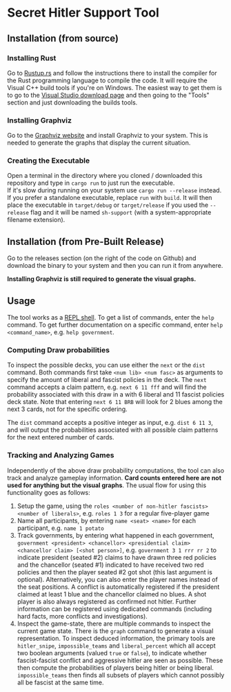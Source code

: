# Secret Hitler Support Tool

## Installation (from source)

### Installing Rust

Go to [Rustup.rs](https://rustup.rs/) and follow the instructions there to install the compiler for the Rust programming language to compile the code.
It will require the Visual C++ build tools if you're on Windows. The easiest way to get them is to go to the [Visual Studio download page](https://visualstudio.microsoft.com/downloads/) and then going to the "Tools" section and just downloading the builds tools.

### Installing Graphviz

Go to the [Graphviz website](https://graphviz.org/download/) and install Graphviz to your system. This is needed to generate the graphs that display the current situation.

### Creating the Executable

Open a terminal in the directory where you cloned / downloaded this repository and type in `cargo run` to just run the executable.   
If it's slow during running on your system use `cargo run --release` instead.   
If you prefer a standalone executable, replace `run` with `build`. It will then place the executable in `target/debug` or `target/release` if you used the `--release` flag and it will be named `sh-support` (with a system-appropriate filename extension).

## Installation (from Pre-Built Release)

Go to the releases section (on the right of the code on Github) and download the binary to your system and then you can run it from anywhere. 

**Installing Graphviz is still required to generate the visual graphs.**

## Usage

The tool works as a [REPL shell](https://en.wikipedia.org/wiki/Read%E2%80%93eval%E2%80%93print_loop). To get a list of commands, enter the `help` command. To get further documentation on a specific command, enter `help <command_name>`, e.g. `help government`.

### Computing Draw probabilities

To inspect the possible decks, you can use either the `next` or the `dist` command. Both commands first take `<num lib> <num fasc>` as arguments to specify the amount of liberal and fascist policies in the deck. The `next` command accepts a claim pattern, e.g. `next 6 11 fff` and will find the probability associated with this draw in a with 6 liberal and 11 fascist policies deck state. Note that entering `next 6 11 BRB` will look for 2 blues among the next 3 cards, not for the specific ordering.

The `dist` command accepts a positive integer as input, e.g. `dist 6 11 3`, and will output the probabilities associated with all possible claim patterns for the next entered number of cards.

### Tracking and Analyzing Games

Independently of the above draw probability computations, the tool can also track and analyze gameplay information. **Card counts entered here are not used for anything but the visual graphs**. The usual flow for using this functionality goes as follows:

1. Setup the game, using the `roles <number of non-hitler fascists> <number of liberals>`, e.g. `roles 1 3` for a regular five-player game
2. Name all participants, by entering `name <seat> <name>` for each participant, e.g. `name 1 potato`
3. Track governments, by entering what happened in each government, `government <president> <chancellor> <presidential claim> <chancellor claim> [<shot person>]`, e.g. `government 3 1 rrr rr 2` to indicate president (seated #2) claims to have drawn three red policies and the chancellor (seated #1) indicated to have received two red policies and then the player seated #2 got shot (this last argument is optional). Alternatively, you can also enter the player names instead of the seat positions. A conflict is automatically registered if the president claimed at least 1 blue and the chancellor claimed no blues. A shot player is also always registered as confirmed not hitler. Further information can be registered using dedicated commands (including hard facts, more conflicts and investigations).
4. Inspect the game-state, there are multiple commands to inspect the current game state. There is the `graph` command to generate a visual representation. To inspect deduced information, the primary tools are `hitler_snipe`, `impossible_teams` and `liberal_percent` which all accept two boolean arguments (valued `true` or `false`), to indicate whether fascist-fascist conflict and aggressive hitler are seen as possible. These then compute the probabilities of players being hitler or being liberal. `impossible_teams` then finds all subsets of players which cannot possibly all be fascist at the same time.
